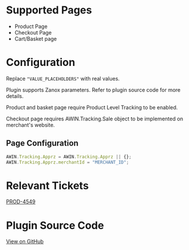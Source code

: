 
# Supported Pages

- Product Page
- Checkout Page
- Cart/Basket page

# Configuration

Replace `"VALUE_PLACEHOLDERS"` with real values.

Plugin supports Zanox parameters. Refer to plugin source code for more
details.

Product and basket page require Product Level Tracking to be enabled.

Checkout page requires AWIN.Tracking.Sale object to be implemented on
merchant's website.

## Page Configuration

``` javascript
AWIN.Tracking.Apprz = AWIN.Tracking.Apprz || {};
AWIN.Tracking.Apprz.merchantId = "MERCHANT_ID";
```



# Relevant Tickets

[PROD-4549](https://jira.awin.com/browse/PROD-4549)

# Plugin Source Code

[View on
GitHub](https://github.com/awin/awin-tracking/blob/master/web/thirdparty/apprz.js)